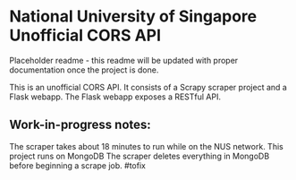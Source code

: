 National University of Singapore Unofficial CORS API
====================================================

Placeholder readme - this readme will be updated with proper documentation once the project is done.

This is an unofficial CORS API. It consists of a Scrapy scraper project and a Flask webapp. The Flask webapp exposes a RESTful API.

Work-in-progress notes:
-----------------------
The scraper takes about 18 minutes to run while on the NUS network.
This project runs on MongoDB
The scraper deletes everything in MongoDB before beginning a scrape job. #tofix